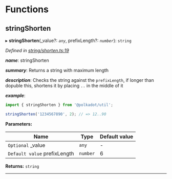 

# Functions

<a id="stringshorten"></a>

##  stringShorten

▸ **stringShorten**(_value?: *`any`*, prefixLength?: *`number`*): `string`

*Defined in [string/shorten.ts:19](https://github.com/polkadot-js/common/blob/3c253ec/packages/util/src/string/shorten.ts#L19)*

*__name__*: stringShorten

*__summary__*: Returns a string with maximum length

*__description__*: Checks the string against the `prefixLength`, if longer than dopuble this, shortens it by placing `..` in the middle of it

*__example__*:   

```javascript
import { stringShorten } from '@polkadot/util';

stringShorten('1234567890', 2); // => 12..90
```

**Parameters:**

| Name | Type | Default value |
| ------ | ------ | ------ |
| `Optional` _value | `any` | - |
| `Default value` prefixLength | `number` | 6 |

**Returns:** `string`

___

